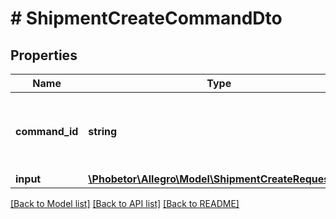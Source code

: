# # ShipmentCreateCommandDto

## Properties

Name | Type | Description | Notes
------------ | ------------- | ------------- | -------------
**command_id** | **string** | Command UUID. If empty, then system generate new one. | [optional]
**input** | [**\Phobetor\Allegro\Model\ShipmentCreateRequestDto**](ShipmentCreateRequestDto.md) |  |

[[Back to Model list]](../../README.md#models) [[Back to API list]](../../README.md#endpoints) [[Back to README]](../../README.md)
